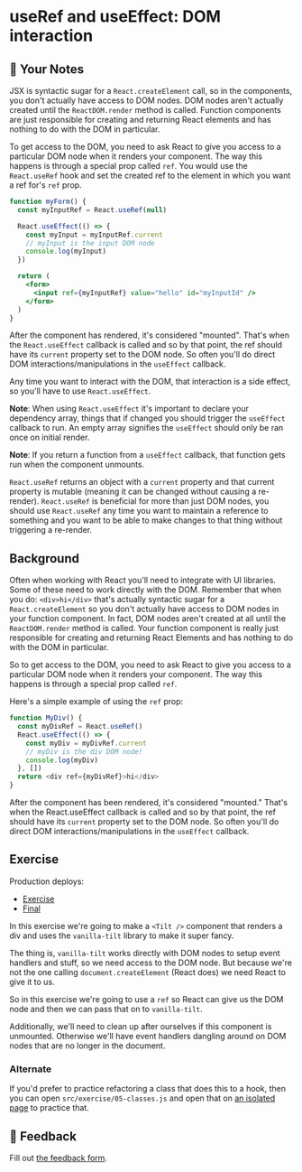 # useRef and useEffect: DOM interaction

## 📝 Your Notes

JSX is syntactic sugar for a `React.createElement` call, so in the components,
you don't actually have access to DOM nodes. DOM nodes aren't actually created
until the `ReactDOM.render` method is called. Function components are just
responsible for creating and returning React elements and has nothing to do with
the DOM in particular.

To get access to the DOM, you need to ask React to give you access to a
particular DOM node when it renders your component. The way this happens is
through a special prop called `ref`. You would use the `React.useRef` hook and
set the created ref to the element in which you want a ref for's `ref` prop.

```jsx
function myForm() {
  const myInputRef = React.useRef(null)

  React.useEffect(() => {
    const myInput = myInputRef.current
    // myInput is the input DOM node
    console.log(myInput)
  })

  return (
    <form>
      <input ref={myInputRef} value="hello" id="myInputId" />
    </form>
  )
}
```

After the component has rendered, it's considered "mounted". That's when the
`React.useEffect` callback is called and so by that point, the ref should have
its `current` property set to the DOM node. So often you'll do direct DOM
interactions/manipulations in the `useEffect` callback.

Any time you want to interact with the DOM, that interaction is a side effect,
so you'll have to use `React.useEffect`.

**Note**: When using `React.useEffect` it's important to declare your dependency
array, things that if changed you should trigger the `useEffect` callback to
run. An empty array signifies the `useEffect` should only be ran once on initial
render.

**Note**: If you return a function from a `useEffect` callback, that function
gets run when the component unmounts.

`React.useRef` returns an object with a `current` property and that current
property is mutable (meaning it can be changed without causing a re-render).
`React.useRef` is beneficial for more than just DOM nodes, you should use
`React.useRef` any time you want to maintain a reference to something and you
want to be able to make changes to that thing without triggering a re-render.

## Background

Often when working with React you'll need to integrate with UI libraries. Some
of these need to work directly with the DOM. Remember that when you do:
`<div>hi</div>` that's actually syntactic sugar for a `React.createElement` so
you don't actually have access to DOM nodes in your function component. In fact,
DOM nodes aren't created at all until the `ReactDOM.render` method is called.
Your function component is really just responsible for creating and returning
React Elements and has nothing to do with the DOM in particular.

So to get access to the DOM, you need to ask React to give you access to a
particular DOM node when it renders your component. The way this happens is
through a special prop called `ref`.

Here's a simple example of using the `ref` prop:

```javascript
function MyDiv() {
  const myDivRef = React.useRef()
  React.useEffect(() => {
    const myDiv = myDivRef.current
    // myDiv is the div DOM node!
    console.log(myDiv)
  }, [])
  return <div ref={myDivRef}>hi</div>
}
```

After the component has been rendered, it's considered "mounted." That's when
the React.useEffect callback is called and so by that point, the ref should have
its `current` property set to the DOM node. So often you'll do direct DOM
interactions/manipulations in the `useEffect` callback.

## Exercise

Production deploys:

- [Exercise](https://react-hooks.netlify.app/isolated/exercise/05.js)
- [Final](https://react-hooks.netlify.app/isolated/final/05.js)

In this exercise we're going to make a `<Tilt />` component that renders a div
and uses the `vanilla-tilt` library to make it super fancy.

The thing is, `vanilla-tilt` works directly with DOM nodes to setup event
handlers and stuff, so we need access to the DOM node. But because we're not the
one calling `document.createElement` (React does) we need React to give it to
us.

So in this exercise we're going to use a `ref` so React can give us the DOM node
and then we can pass that on to `vanilla-tilt`.

Additionally, we'll need to clean up after ourselves if this component is
unmounted. Otherwise we'll have event handlers dangling around on DOM nodes that
are no longer in the document.

### Alternate

If you'd prefer to practice refactoring a class that does this to a hook, then
you can open `src/exercise/05-classes.js` and open that on
[an isolated page](http://localhost:3000/isolated/exercise/05-classes.js) to
practice that.

## 🦉 Feedback

Fill out
[the feedback form](https://ws.kcd.im/?ws=React%20Hooks%20%F0%9F%8E%A3&e=05%3A%20useRef%20and%20useEffect%3A%20DOM%20interaction&em=).
